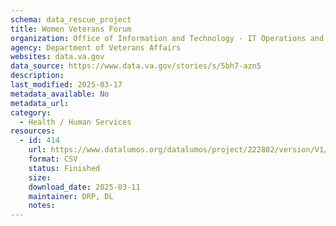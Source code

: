 ```yaml
---
schema: data_rescue_project 
title: Women Veterans Forum
organization: Office of Information and Technology - IT Operations and Services (ITOPS)
agency: Department of Veterans Affairs
websites: data.va.gov
data_source: https://www.data.va.gov/stories/s/5bh7-azn5
description: 
last_modified: 2025-03-17
metadata_available: No
metadata_url: 
category:
  - Health / Human Services
resources:
  - id: 414
    url: https://www.datalumos.org/datalumos/project/222882/version/V1/view
    format: CSV
    status: Finished
    size: 
    download_date: 2025-03-11
    maintainer: DRP, DL
    notes: 
---
```

